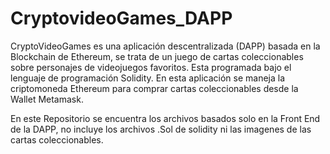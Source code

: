 # CryptovideoGames_DAPP

CryptoVideoGames es una aplicación descentralizada (DAPP) basada en la Blockchain de Ethereum, se trata de un juego de cartas coleccionables sobre personajes de videojuegos favoritos. Esta programada bajo el lenguaje de programación Solidity. En esta aplicación se maneja la criptomoneda Ethereum para comprar cartas coleccionables desde la Wallet Metamask.

En este Repositorio se encuentra los archivos basados solo en la Front End de la DAPP, no incluye los archivos .Sol de solidity ni las imagenes de las cartas coleccionables.
